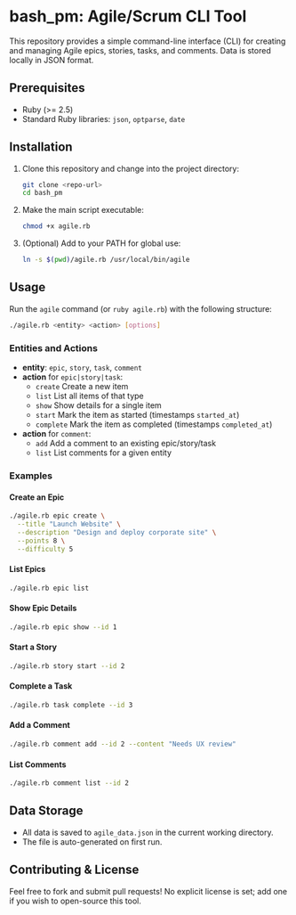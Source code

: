 # bash_pm: Agile/Scrum CLI Tool

This repository provides a simple command-line interface (CLI) for creating and managing Agile epics, stories, tasks, and comments. Data is stored locally in JSON format.

## Prerequisites
- Ruby (>= 2.5)
- Standard Ruby libraries: `json`, `optparse`, `date`

## Installation
1. Clone this repository and change into the project directory:
   ```bash
   git clone <repo-url>
   cd bash_pm
   ```
2. Make the main script executable:
   ```bash
   chmod +x agile.rb
   ```
3. (Optional) Add to your PATH for global use:
   ```bash
   ln -s $(pwd)/agile.rb /usr/local/bin/agile
   ```

## Usage
Run the `agile` command (or `ruby agile.rb`) with the following structure:
```bash
./agile.rb <entity> <action> [options]
```

### Entities and Actions
- **entity**: `epic`, `story`, `task`, `comment`
- **action** for `epic|story|task`:
  - `create`  Create a new item
  - `list`    List all items of that type
  - `show`    Show details for a single item
  - `start`   Mark the item as started (timestamps `started_at`)
  - `complete` Mark the item as completed (timestamps `completed_at`)
- **action** for `comment`:
  - `add`     Add a comment to an existing epic/story/task
  - `list`    List comments for a given entity

### Examples

#### Create an Epic
```bash
./agile.rb epic create \
  --title "Launch Website" \
  --description "Design and deploy corporate site" \
  --points 8 \
  --difficulty 5
```

#### List Epics
```bash
./agile.rb epic list
```

#### Show Epic Details
```bash
./agile.rb epic show --id 1
```

#### Start a Story
```bash
./agile.rb story start --id 2
```

#### Complete a Task
```bash
./agile.rb task complete --id 3
```

#### Add a Comment
```bash
./agile.rb comment add --id 2 --content "Needs UX review"
```

#### List Comments
```bash
./agile.rb comment list --id 2
```

## Data Storage
- All data is saved to `agile_data.json` in the current working directory.
- The file is auto-generated on first run.

## Contributing & License
Feel free to fork and submit pull requests! No explicit license is set; add one if you wish to open-source this tool.